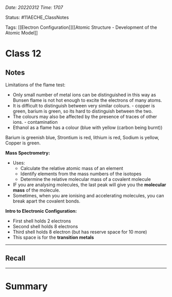 *Date: 20220312 Time: 1707*


Status: #11AECHE_ClassNotes

Tags: [[Electron Configuration]][[Atomic Structure - Development of the Atomic Model]]


# Class 12


## Notes
Limitations of the flame test:

-   Only small number of metal ions can be distinguished in this way as Bunsen flame is not hot enough to excite the electrons of many atoms.
-   It is difficult to distinguish between very similar colours. - copper is green, barium is green, so its hard to distinguish between the two.
-   The colours may also be affected by the presence of traces of other ions. - contamination
-   Ethanol as a flame has a colour (blue with yellow (carbon being burnt))

Barium is greenish blue, Strontium is red, lithium is red, Sodium is yellow, Copper is green.

**Mass Spectrometry:**

-   Uses:
    -   Calculate the relative atomic mass of an element
    -   Identify elements from the mass numbers of the isotopes
    -   Determine the relative molecular mass of a covalent molecule
-   IF you are analysing molecules, the last peak will give you the **molecular mass** of the molecule.
-   Sometimes, when you are ionising and accelerating molecules, you can break apart the covalent bonds.

**Intro to Electronic Configuration:**

-   First shell holds 2 electrons
-   Second shell holds 8 electrons
-   Third shell holds 8 electron (but has reserve space for 10 more)
-   This space is for the **transition metals**





---
## Recall








---

# Summary